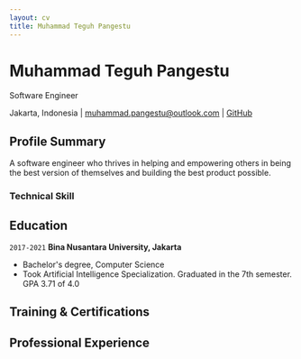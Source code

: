 ```yaml
---
layout: cv
title: Muhammad Teguh Pangestu
---
```

# Muhammad Teguh Pangestu
Software Engineer

<div id="webaddress">
<text>Jakarta, Indonesia</text>
| <a href="mailto:muhammad.pangestu@outlook.com">muhammad.pangestu@outlook.com</a>
| <a href="https://github.com/mstrassassin1st">GitHub</a>
</div>


## Profile Summary
A software engineer who thrives in helping and empowering others in being the best version of themselves and building the best product possible.

### Technical Skill

## Education

`2017-2021`
__Bina Nusantara University, Jakarta__

- Bachelor's degree, Computer Science
- Took Artificial Intelligence Specialization. Graduated in the 7th semester. GPA 3.71 of 4.0

## Training & Certifications

## Professional Experience

<!-- ### Footer
Last updated: Jan 2023 -->
